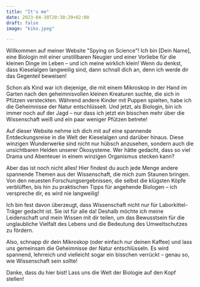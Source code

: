 ```yaml
---
title: "It's me"
date: 2023-04-30T20:30:29+02:00
draft: false
image: "kiko.jpeg"

---
```


Willkommen auf meiner Website "Spying on Science"! Ich bin [Dein Name], eine Biologin mit einer unstillbaren Neugier und einer Vorliebe für die kleinen Dinge im Leben – und ich meine wirklich klein! Wenn du denkst, dass Kieselalgen langweilig sind, dann schnall dich an, denn ich werde dir das Gegenteil beweisen!

Schon als Kind war ich diejenige, die mit einem Mikroskop in der Hand im Garten nach den geheimnisvollen kleinen Kreaturen suchte, die sich in Pfützen versteckten. Während andere Kinder mit Puppen spielten, habe ich die Geheimnisse der Natur entschlüsselt. Und jetzt, als Biologin, bin ich immer noch auf der Jagd – nur dass ich jetzt ein bisschen mehr über die Wissenschaft weiß und ein paar weniger Pfützen betrete!

Auf dieser Website nehme ich dich mit auf eine spannende Entdeckungsreise in die Welt der Kieselalgen und darüber hinaus. Diese winzigen Wunderwerke sind nicht nur hübsch anzusehen, sondern auch die unsichtbaren Helden unserer Ökosysteme. Wer hätte gedacht, dass so viel Drama und Abenteuer in einem winzigen Organismus stecken kann?

Aber das ist noch nicht alles! Hier findest du auch jede Menge andere spannende Themen aus der Wissenschaft, die mich zum Staunen bringen. Von den neuesten Forschungsergebnissen, die selbst die klügsten Köpfe verblüffen, bis hin zu praktischen Tipps für angehende Biologen – ich verspreche dir, es wird nie langweilig!

Ich bin fest davon überzeugt, dass Wissenschaft nicht nur für Laborkittel-Träger gedacht ist. Sie ist für alle da! Deshalb möchte ich meine Leidenschaft und mein Wissen mit dir teilen, um das Bewusstsein für die unglaubliche Vielfalt des Lebens und die Bedeutung des Umweltschutzes zu fördern.

Also, schnapp dir dein Mikroskop (oder einfach nur deinen Kaffee) und lass uns gemeinsam die Geheimnisse der Natur entschlüsseln. Es wird spannend, lehrreich und vielleicht sogar ein bisschen verrückt – genau so, wie Wissenschaft sein sollte!

Danke, dass du hier bist! Lass uns die Welt der Biologie auf den Kopf stellen!
